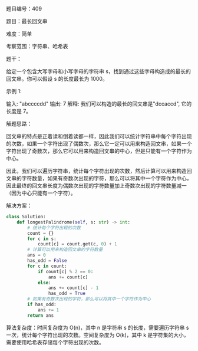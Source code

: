 题目编号：409

题目：最长回文串

难度：简单

考察范围：字符串、哈希表

题干：

给定一个包含大写字母和小写字母的字符串 s，找到通过这些字母构造成的最长的回文串。你可以假设 s 的长度最长为 1000。

示例 1:

输入:
"abccccdd"
输出:
7
解释:
我们可以构造的最长的回文串是"dccaccd", 它的长度是 7。

解题思路：

回文串的特点是正着读和倒着读都一样，因此我们可以统计字符串中每个字符出现的次数，如果一个字符出现了偶数次，那么它一定可以用来构造回文串，如果一个字符出现了奇数次，那么它可以用来构造回文串的中心，但是只能有一个字符作为中心。

因此，我们可以遍历字符串，统计每个字符出现的次数，然后计算可以用来构造回文串的字符数量，如果有奇数次出现的字符，那么可以将其中一个字符作为中心，因此最终的回文串长度为偶数次出现的字符数量加上奇数次出现的字符数量减一（因为中心只能有一个字符）。

解决方案：

```python
class Solution:
    def longestPalindrome(self, s: str) -> int:
        # 统计每个字符出现的次数
        count = {}
        for c in s:
            count[c] = count.get(c, 0) + 1
        # 计算可以用来构造回文串的字符数量
        ans = 0
        has_odd = False
        for c in count:
            if count[c] % 2 == 0:
                ans += count[c]
            else:
                ans += count[c] - 1
                has_odd = True
        # 如果有奇数次出现的字符，那么可以将其中一个字符作为中心
        if has_odd:
            ans += 1
        return ans
```

算法复杂度：时间复杂度为 O(n)，其中 n 是字符串 s 的长度，需要遍历字符串 s 一次，统计每个字符出现的次数。空间复杂度为 O(k)，其中 k 是字符集的大小，需要使用哈希表存储每个字符出现的次数。